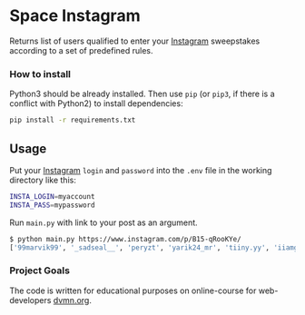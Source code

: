 # Space Instagram

Returns list of users qualified to enter your [Instagram](https://instagram.com) sweepstakes according to a set of predefined rules.

### How to install

Python3 should be already installed.
Then use `pip` (or `pip3`, if there is a conflict with Python2) to install dependencies:

```bash
pip install -r requirements.txt
```

## Usage

Put your [Instagram](https://instagram.com) `login` and `password` into the `.env` file in the working directory like this:

```bash
INSTA_LOGIN=myaccount
INSTA_PASS=mypassword
```

Run `main.py` with link to your post as an argument.

```bash
$ python main.py https://www.instagram.com/p/B15-qRooKYe/
['99marvik99', '_sadseal__', 'peryzt', 'yarik24_mr', 'tiiny.yy', 'iiamgerman_', '06.05m']
```

### Project Goals

The code is written for educational purposes on online-course for web-developers [dvmn.org](https://dvmn.org/).
